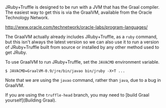 JRuby+Truffle is designed to be run with a JVM that has the Graal compiler. The easiest way to get this is via the GraalVM, available from the Oracle Technology Network.

http://www.oracle.com/technetwork/oracle-labs/program-languages/

The GraalVM actually already includes JRuby+Truffle, as a `ruby` command, but this isn't always the latest version so we can also use it to run a version of JRuby+Truffle built from source or installed by any other method used to get JRuby.

To use GraalVM to run JRuby+Truffle, set the `JAVACMD` environment variable.

```
$ JAVACMD=GraalVM-0.9/jre/bin/javao bin/jruby -X+T ...
```

Note that we are using the `javao` command, rather than `java`, due to a bug in GraalVM.

If you are using the `truffle-head` branch, you may need to [build Graal yourself](Building Graal).